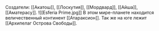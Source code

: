 Создатели: [[Акатош]], [[Лоскутия]], [[Мордвард]], [[Айша]], [[Аматерасу]].
![[Esferia Prime.jpg]]
В этом мире-планете находится величественный континент [[Атараксион]]. Так же на юге лежит [[Архипелаг Острова Свободы]].